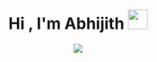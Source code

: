 
<h1 align="center"><b>Hi , I'm Abhijith </b><img src="https://media.giphy.com/media/hvRJCLFzcasrR4ia7z/giphy.gif" width="35"></h1>



<p align="center">
  <a href="https://github.com/DenverCoder1/readme-typing-svg"><img src="https://readme-typing-svg.herokuapp.com?font=Time+New+Roman&color=cyan&size=25&center=true&vCenter=true&width=600&height=100&&hearts;++;Self-taught+Full-stack+Developer,;Computer+Science+Student,;CTF+Newbie,;Active+Learner/Researcher,;Love+to+learn+new+stuffs..<3"></a>
</p>


<br>
